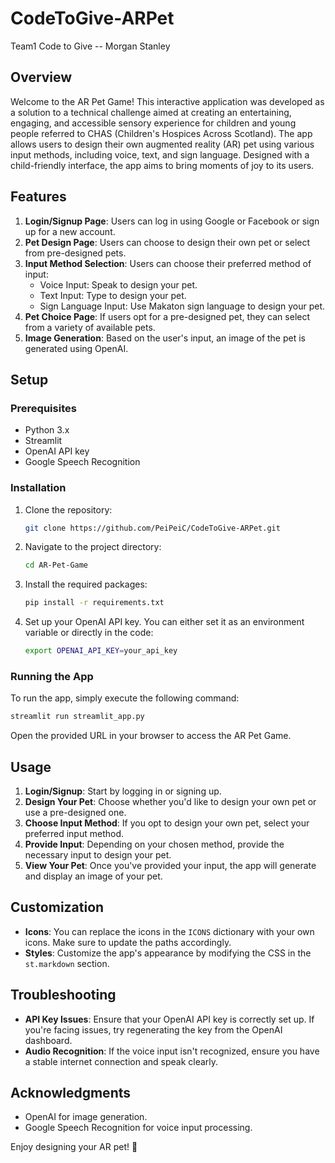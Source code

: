 # CodeToGive-ARPet
Team1 Code to Give -- Morgan Stanley

## Overview

Welcome to the AR Pet Game! This interactive application was developed as a solution to a technical challenge aimed at creating an entertaining, engaging, and accessible sensory experience for children and young people referred to CHAS (Children's Hospices Across Scotland). The app allows users to design their own augmented reality (AR) pet using various input methods, including voice, text, and sign language. Designed with a child-friendly interface, the app aims to bring moments of joy to its users.

## Features

1. **Login/Signup Page**: Users can log in using Google or Facebook or sign up for a new account.
2. **Pet Design Page**: Users can choose to design their own pet or select from pre-designed pets.
3. **Input Method Selection**: Users can choose their preferred method of input:
   - Voice Input: Speak to design your pet.
   - Text Input: Type to design your pet.
   - Sign Language Input: Use Makaton sign language to design your pet.
4. **Pet Choice Page**: If users opt for a pre-designed pet, they can select from a variety of available pets.
5. **Image Generation**: Based on the user's input, an image of the pet is generated using OpenAI.

## Setup

### Prerequisites

- Python 3.x
- Streamlit
- OpenAI API key
- Google Speech Recognition

### Installation

1. Clone the repository:
   ```bash
   git clone https://github.com/PeiPeiC/CodeToGive-ARPet.git
   ```

2. Navigate to the project directory:
   ```bash
   cd AR-Pet-Game
   ```

3. Install the required packages:
   ```bash
   pip install -r requirements.txt
   ```

4. Set up your OpenAI API key. You can either set it as an environment variable or directly in the code:
   ```bash
   export OPENAI_API_KEY=your_api_key
   ```

### Running the App

To run the app, simply execute the following command:

```bash
streamlit run streamlit_app.py
```

Open the provided URL in your browser to access the AR Pet Game.

## Usage

1. **Login/Signup**: Start by logging in or signing up.
2. **Design Your Pet**: Choose whether you'd like to design your own pet or use a pre-designed one.
3. **Choose Input Method**: If you opt to design your own pet, select your preferred input method.
4. **Provide Input**: Depending on your chosen method, provide the necessary input to design your pet.
5. **View Your Pet**: Once you've provided your input, the app will generate and display an image of your pet.

## Customization

- **Icons**: You can replace the icons in the `ICONS` dictionary with your own icons. Make sure to update the paths accordingly.
- **Styles**: Customize the app's appearance by modifying the CSS in the `st.markdown` section.

## Troubleshooting

- **API Key Issues**: Ensure that your OpenAI API key is correctly set up. If you're facing issues, try regenerating the key from the OpenAI dashboard.
- **Audio Recognition**: If the voice input isn't recognized, ensure you have a stable internet connection and speak clearly.


## Acknowledgments

- OpenAI for image generation.
- Google Speech Recognition for voice input processing.

Enjoy designing your AR pet! 🐾
